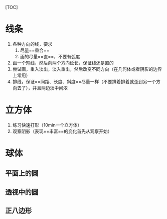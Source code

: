 [TOC]



# 线条



1. 各种方向的线，要求 
   1. 尽量==重合==
   2. 画的尽量==直==，不要有弧度
2. 画一个短线，然后向两个方向延长，保证线还是直的
3. 尝试画，重入淡出，淡入重出，然后改变不同方向（在几何体或者阴影的边界上常用）
4. 排线，保证==间距、长度、斜度==尽量一样（不要排着排着就歪到另一个方向去了），并且两边淡中间浓



# 立方体



1. 练习快速打形（10min一个立方体）
2. 观察阴影（表现==丰富==的变化首先从观察开始）



# 球体



## 平面上的圆





## 透视中的圆



## 正八边形

